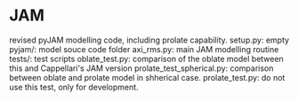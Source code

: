 # JAM
revised pyJAM modelling code, including prolate capability. 
setup.py: empty
pyjam/: model souce code folder
axi_rms.py: main JAM modelling routine
tests/: test scripts
oblate_test.py: comparison of the oblate model between this and Cappellari's JAM version
prolate_test_spherical.py: comparison between oblate and prolate model in shherical case.
prolate_test.py: do not use this test, only for development.
